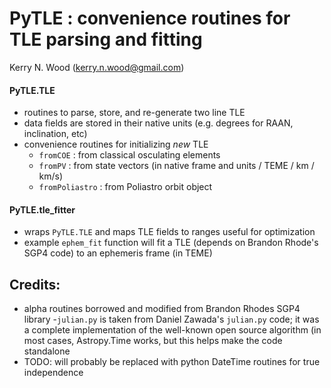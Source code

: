 # PyTLE : convenience routines for TLE parsing and fitting

Kerry N. Wood (kerry.n.wood@gmail.com)

#### PyTLE.TLE
- routines to parse, store, and re-generate two line TLE 
- data fields are stored in their native units (e.g. degrees for RAAN, inclination, etc)
- convenience routines for initializing *new* TLE
	* `fromCOE` : from classical osculating elements
	* `fromPV`  : from state vectors (in native frame and units / TEME / km / km/s)
	* `fromPoliastro` : from Poliastro orbit object

#### PyTLE.tle_fitter
- wraps `PyTLE.TLE` and maps TLE fields to ranges useful for optimization 
- example `ephem_fit` function will fit a TLE (depends on Brandon Rhode's SGP4 code) to an ephemeris frame (in TEME)

## Credits:
- alpha routines borrowed and modified from Brandon Rhodes SGP4 library
-`julian.py` is taken from Daniel Zawada's `julian.py` code; it was a complete implementation of the well-known open source algorithm (in most cases, Astropy.Time works, but this helps make the code standalone 
- TODO: will probably be replaced with python DateTime routines for true independence


